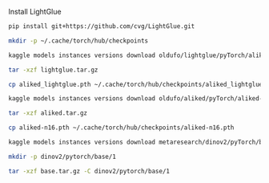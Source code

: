 Install LightGlue
```bash
pip install git+https://github.com/cvg/LightGlue.git
```

```bash
mkdir -p ~/.cache/torch/hub/checkpoints
```

```bash
kaggle models instances versions download oldufo/lightglue/pyTorch/aliked/1
```

```bash
tar -xzf lightglue.tar.gz
```

```bash
cp aliked_lightglue.pth ~/.cache/torch/hub/checkpoints/aliked_lightglue_v0-1_arxiv.pth
```

```bash
kaggle models instances versions download oldufo/aliked/pyTorch/aliked-n16/1
```

```bash
tar -xzf aliked.tar.gz
```

```bash
cp aliked-n16.pth ~/.cache/torch/hub/checkpoints/aliked-n16.pth
```

```bash
kaggle models instances versions download metaresearch/dinov2/pyTorch/base/1
```
```bash
mkdir -p dinov2/pytorch/base/1
```
```bash
tar -xzf base.tar.gz -C dinov2/pytorch/base/1
```